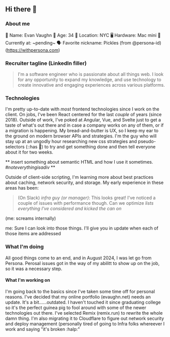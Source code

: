 ## Hi there 👋

<!--
**evaughn/evaughn** is a ✨ _special_ ✨ repository because its `README.md` (this file) appears on your GitHub profile.

Here are some ideas to get you started:

- 🔭 I’m currently working on ...
- 🌱 I’m currently learning ...
- 👯 I’m looking to collaborate on ...
- 🤔 I’m looking for help with ...
- 💬 Ask me about ...
- 📫 How to reach me: ...
- 😄 Pronouns: ...
- ⚡ Fun fact: ...
-->

### About me
👤 Name: Evan Vaughn
🫥 Age: 34
🗽 Location: NYC
🖥️ Hardware: Mac mini
💼 Currently at: ~pending~
🗣️ Favorite nickname: Pickles (from @persona-id)(https://withpersona.com)

### Recruiter tagline (LinkedIn filler)
> I'm a software engineer who is passionate about all things web. I look for any opportunity to expand my knowledge, and use technology to create innovative and engaging experiences across various platforms.

### Technologies
I'm pretty up-to-date with _most_ frontend technologies since I work on the client. On jobs, I've been React centered for the last *couple* of years (since 2018). Outside of work, I've poked at Angular, Vue, and Svelte just to get a taste of what's out there and in case a company works on any of them, or if a migration is happening. My bread-and-butter is UX, so I keep my ear to the ground on modern browser APIs and strategies. I'm the guy who will stay up at an ungodly hour researching new css strategies and pseudo-selectors (::has 💙) to try and get something done and then tell everyone about it for two weeks.

** insert something about semantic HTML and how I use it sometimes. _*#noteverythingisadiv*_ **

Outside of client-side scripting, I'm learning more about best practices about caching, network security, and storage. My early experience in these areas has been:

> (On Slack)
> *infra guy (or manager)*: This looks great! I've noticed a couple of issues with performance though. Can we optimize _lists everything I've considered and kicked the can on_
>
(me: screams internally)

me: Sure I can look into those things. I'll give you in update when each of those items are addressed

### What I'm doing
All good things come to an end, and in August 2024, I was let go from Persona. Perosal issues got in the way of my abilitt to show up on the job, so it was a necessary step.


#### What I'm working on
I'm going back to the basics since I've taken some time off for personal reasons. I've decided that my online portfolio (evaughn.net) needs an update. It's a bit......outdated. I haven't touched it since graduating college so it's the perfect guinea pig to fool around with some of the newer technologies out there. I've selected Remix (remix.run) to rewrite the whole damn thing. I'm also migrating it to Cloudflare to figure out network security and deploy management (personally tired of going to Infra folks whereever I work and saying "it's broken :halp:"

